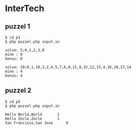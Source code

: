 InterTech
=========

puzzel 1
--------

```
$ cd p1
$ php puzzel.php input.in

solve: 5;0,1,2,3,0
mine : 0
bonus: 0

solve: 20;0,1,10,3,2,4,5,7,6,8,11,9,15,12,13,4,16,18,17,14
mine : 4
bonus: 4
```

puzzel 2
--------
```
$ cd p2
$ php puzzel.php input.in

Hello World,World		1
Hello Zocle,Zocle		1
San Francisco,San Jose		0
```

